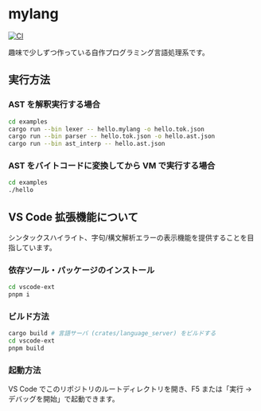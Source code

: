 # mylang

[![CI](https://github.com/0918nobita/mylang/actions/workflows/check.yml/badge.svg)](https://github.com/0918nobita/mylang/actions/workflows/check.yml)

趣味で少しずつ作っている自作プログラミング言語処理系です。

## 実行方法

### AST を解釈実行する場合

```bash
cd examples
cargo run --bin lexer -- hello.mylang -o hello.tok.json
cargo run --bin parser -- hello.tok.json -o hello.ast.json
cargo run --bin ast_interp -- hello.ast.json
```

### AST をバイトコードに変換してから VM で実行する場合

```bash
cd examples
./hello
```

## VS Code 拡張機能について

シンタックスハイライト、字句/構文解析エラーの表示機能を提供することを目指しています。

### 依存ツール・パッケージのインストール

```bash
cd vscode-ext
pnpm i
```

### ビルド方法

```bash
cargo build # 言語サーバ (crates/language_server) をビルドする
cd vscode-ext
pnpm build
```

### 起動方法

VS Code でこのリポジトリのルートディレクトリを開き、F5 または「実行 → デバッグを開始」で起動できます。
